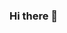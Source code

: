 ### Hi there 👋

<!--
**PavlosIsaris/PavlosIsaris** is a ✨ _special_ ✨ repository because its `README.md` (this file) appears on your GitHub profile.

<div align="center">
<h3> 🧔 Paul Isaris | 👨‍💻 Software Engineer | 🌏 Athens, Greece </h3>
</div>

### About me 

- 🔭 I’m currently working as a Senior Sofware Engineer & Scrum Master @[https://www.scify.gr/site/en/](SciFY)
- 🌱 I’m currently learning Machine Learning & AI
- 👯 I’m looking to collaborate on various projects, technical writing and more! Just ping me!
- I write programming related articles at [dev.to](https://dev.to/pavlosisaris) and [paulisaris.com](https://paulisaris.com/)
- 💬 Ask me about whatever comes to your mind!
- 🧳 I love travelling all over the world and meet new people and cultures
- 📚 I usually read about programming, history and philosophy.
- 📫 How to reach me: [mailto:paulisaris@gmail.com](paulisaris@gmail.com)
- ⚡ Fun fact: during the 3-month quarantine of 2020 I ran over 700 kilometers! 🏃

### Checkout my Blog Posts on [Dev.to](https://dev.to/pavlosisaris) & [paulisaris.com](https://paulisaris.com)

<div align="center">

✨✨✨✨✨✨✨✨✨✨✨✨✨✨✨✨✨✨✨✨✨✨✨✨✨✨✨✨✨✨✨✨✨✨✨✨✨✨✨✨✨✨✨✨✨✨✨✨

[![Top Langs](https://github-readme-stats.vercel.app/api/top-langs/?username=PavlosIsaris&layout=compact)](https://github.com/anuraghazra/github-readme-stats)
![Paul's github stats](https://github-readme-stats.vercel.app/api/?username=PavlosIsaris&show_icons=true&title_color=1F75C8&icon_color=2AA410&text_color=043667&bg_color=ffffff) 


</div>
